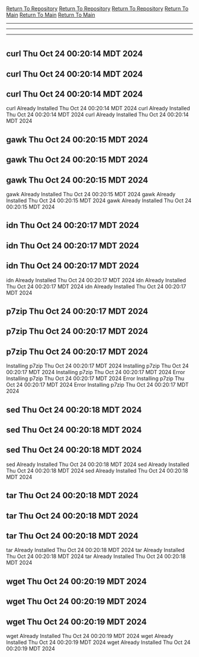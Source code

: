 [Return To Repository](https://github.com/DigitalWarrior/piholeparser/)
[Return To Repository](https://github.com/DigitalWarrior/piholeparser/)
[Return To Repository](https://github.com/DigitalWarrior/piholeparser/)
[Return To Main](https://github.com/DigitalWarrior/piholeparser/blob/master/RecentRunLogs/Mainlog.md)
[Return To Main](https://github.com/DigitalWarrior/piholeparser/blob/master/RecentRunLogs/Mainlog.md)
[Return To Main](https://github.com/DigitalWarrior/piholeparser/blob/master/RecentRunLogs/Mainlog.md)
____________________________________
____________________________________
____________________________________
# 
# 
# 
## curl Thu Oct 24 00:20:14 MDT 2024
## curl Thu Oct 24 00:20:14 MDT 2024
## curl Thu Oct 24 00:20:14 MDT 2024
curl Already Installed Thu Oct 24 00:20:14 MDT 2024
curl Already Installed Thu Oct 24 00:20:14 MDT 2024
curl Already Installed Thu Oct 24 00:20:14 MDT 2024
## gawk Thu Oct 24 00:20:15 MDT 2024
## gawk Thu Oct 24 00:20:15 MDT 2024
## gawk Thu Oct 24 00:20:15 MDT 2024
gawk Already Installed Thu Oct 24 00:20:15 MDT 2024
gawk Already Installed Thu Oct 24 00:20:15 MDT 2024
gawk Already Installed Thu Oct 24 00:20:15 MDT 2024
## idn Thu Oct 24 00:20:17 MDT 2024
## idn Thu Oct 24 00:20:17 MDT 2024
## idn Thu Oct 24 00:20:17 MDT 2024
idn Already Installed Thu Oct 24 00:20:17 MDT 2024
idn Already Installed Thu Oct 24 00:20:17 MDT 2024
idn Already Installed Thu Oct 24 00:20:17 MDT 2024
## p7zip Thu Oct 24 00:20:17 MDT 2024
## p7zip Thu Oct 24 00:20:17 MDT 2024
## p7zip Thu Oct 24 00:20:17 MDT 2024
Installing p7zip Thu Oct 24 00:20:17 MDT 2024
Installing p7zip Thu Oct 24 00:20:17 MDT 2024
Installing p7zip Thu Oct 24 00:20:17 MDT 2024
Error Installing p7zip Thu Oct 24 00:20:17 MDT 2024
Error Installing p7zip Thu Oct 24 00:20:17 MDT 2024
Error Installing p7zip Thu Oct 24 00:20:17 MDT 2024
## sed Thu Oct 24 00:20:18 MDT 2024
## sed Thu Oct 24 00:20:18 MDT 2024
## sed Thu Oct 24 00:20:18 MDT 2024
sed Already Installed Thu Oct 24 00:20:18 MDT 2024
sed Already Installed Thu Oct 24 00:20:18 MDT 2024
sed Already Installed Thu Oct 24 00:20:18 MDT 2024
## tar Thu Oct 24 00:20:18 MDT 2024
## tar Thu Oct 24 00:20:18 MDT 2024
## tar Thu Oct 24 00:20:18 MDT 2024
tar Already Installed Thu Oct 24 00:20:18 MDT 2024
tar Already Installed Thu Oct 24 00:20:18 MDT 2024
tar Already Installed Thu Oct 24 00:20:18 MDT 2024
## wget Thu Oct 24 00:20:19 MDT 2024
## wget Thu Oct 24 00:20:19 MDT 2024
## wget Thu Oct 24 00:20:19 MDT 2024
wget Already Installed Thu Oct 24 00:20:19 MDT 2024
wget Already Installed Thu Oct 24 00:20:19 MDT 2024
wget Already Installed Thu Oct 24 00:20:19 MDT 2024
